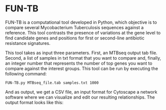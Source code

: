 # FUN-TB

FUN-TB is a computational tool developed in Python, which objective is to compare several Mycobacterium Tuberculosis sequences against a reference. This tool contrasts the presence of variations at the gene level to find candidate genes and positions for first or second-line antibiotic resistance signatures.

This tool takes as input three parameters. First, an MTBseq output tab file. Second, a list of samples in txt format that you want to compare and, finally, an integer number that represents the number of top genes you want to compare against the interest groups. This tool can be run by executing the following command:


```
FUN-TB.py MTBseq_file.tab samples.txt 1000
```


And as output, we get a CSV file, an input format for Cytoscape a network software where we can visualize and edit our resulting relationships.  The output format looks like this:


